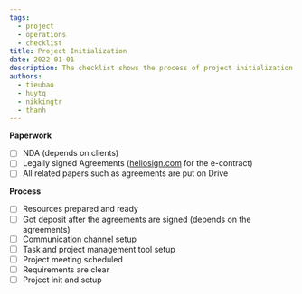 ```yaml
---
tags: 
  - project
  - operations
  - checklist
title: Project Initialization
date: 2022-01-01
description: The checklist shows the process of project initialization 
authors: 
  - tieubao
  - huytq
  - nikkingtr
  - thanh
---
```


**Paperwork**

- [ ]  NDA (depends on clients)
- [ ]  Legally signed Agreements ([hellosign.com](http://hellosign.com/) for the e-contract)
- [ ]  All related papers such as agreements are put on Drive

**Process**

- [ ]  Resources prepared and ready
- [ ]  Got deposit after the agreements are signed (depends on the agreements)
- [ ]  Communication channel setup
- [ ]  Task and project management tool setup
- [ ]  Project meeting scheduled
- [ ]  Requirements are clear
- [ ]  Project init and setup
